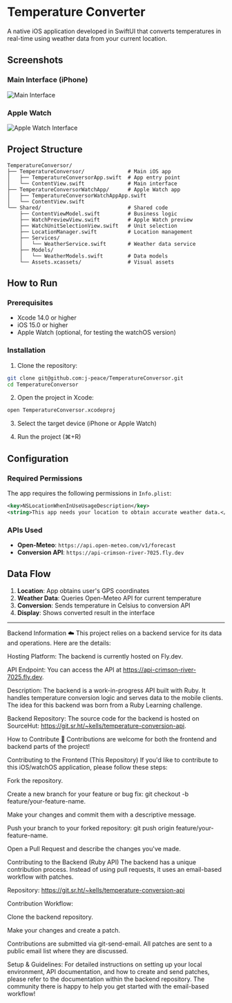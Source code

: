 # Temperature Converter

A native iOS application developed in SwiftUI that converts temperatures in real-time using weather data from your current location.

## Screenshots

### Main Interface (iPhone)
![Main Interface](screenshots/iphone-interface.png)

### Apple Watch
![Apple Watch Interface](screenshots/apple-watch-interface.png)

## Project Structure

```
TemperatureConversor/
├── TemperatureConversor/              # Main iOS app
│   ├── TemperatureConversorApp.swift  # App entry point
│   └── ContentView.swift              # Main interface
├── TemperatureConversorWatchApp/      # Apple Watch app
│   ├── TemperatureConversorWatchAppApp.swift
│   └── ContentView.swift
└── Shared/                            # Shared code
    ├── ContentViewModel.swift         # Business logic
    ├── WatchPreviewView.swift         # Apple Watch preview
    ├── WatchUnitSelectionView.swift   # Unit selection
    ├── LocationManager.swift          # Location management
    ├── Services/
    │   └── WeatherService.swift       # Weather data service
    ├── Models/
    │   └── WeatherModels.swift        # Data models
    └── Assets.xcassets/               # Visual assets
```

## How to Run

### Prerequisites

- Xcode 14.0 or higher
- iOS 15.0 or higher
- Apple Watch (optional, for testing the watchOS version)

### Installation

1. Clone the repository:
```bash
git clone git@github.com:j-peace/TemperatureConversor.git
cd TemperatureConversor
```

2. Open the project in Xcode:
```bash
open TemperatureConversor.xcodeproj
```

3. Select the target device (iPhone or Apple Watch)

4. Run the project (⌘+R)

## Configuration

### Required Permissions

The app requires the following permissions in `Info.plist`:

```xml
<key>NSLocationWhenInUseUsageDescription</key>
<string>This app needs your location to obtain accurate weather data.</string>
```

### APIs Used

- **Open-Meteo**: `https://api.open-meteo.com/v1/forecast`
- **Conversion API**: `https://api-crimson-river-7025.fly.dev`

## Data Flow

1. **Location**: App obtains user's GPS coordinates
2. **Weather Data**: Queries Open-Meteo API for current temperature
3. **Conversion**: Sends temperature in Celsius to conversion API
4. **Display**: Shows converted result in the interface

---

Backend Information ☁️
This project relies on a backend service for its data and operations. Here are the details:

Hosting Platform: The backend is currently hosted on Fly.dev.

API Endpoint: You can access the API at https://api-crimson-river-7025.fly.dev.

Description: The backend is a work-in-progress API built with Ruby. It handles temperature conversion logic and serves data to the mobile clients. The idea for this backend was born from a Ruby Learning challenge.

Backend Repository: The source code for the backend is hosted on SourceHut: https://git.sr.ht/~kells/temperature-conversion-api.

How to Contribute 🤝
Contributions are welcome for both the frontend and backend parts of the project!

Contributing to the Frontend (This Repository)
If you'd like to contribute to this iOS/watchOS application, please follow these steps:

Fork the repository.

Create a new branch for your feature or bug fix: git checkout -b feature/your-feature-name.

Make your changes and commit them with a descriptive message.

Push your branch to your forked repository: git push origin feature/your-feature-name.

Open a Pull Request and describe the changes you've made.

Contributing to the Backend (Ruby API)
The backend has a unique contribution process. Instead of using pull requests, it uses an email-based workflow with patches.

Repository: https://git.sr.ht/~kells/temperature-conversion-api

Contribution Workflow:

Clone the backend repository.

Make your changes and create a patch.

Contributions are submitted via git-send-email. All patches are sent to a public email list where they are discussed.

Setup & Guidelines: For detailed instructions on setting up your local environment, API documentation, and how to create and send patches, please refer to the documentation within the backend repository. The community there is happy to help you get started with the email-based workflow!
